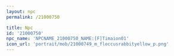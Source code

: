 ```yaml
---
layout: npc
permalink: /21000750

title: Npc
id: '21000750'
npc_name: 'NPCNAME_21000750_NAME:[F]Timaion01'
icon_url: 'portrait/mob/21000749_m_floccusrabbityellow_p.png'
---
```

